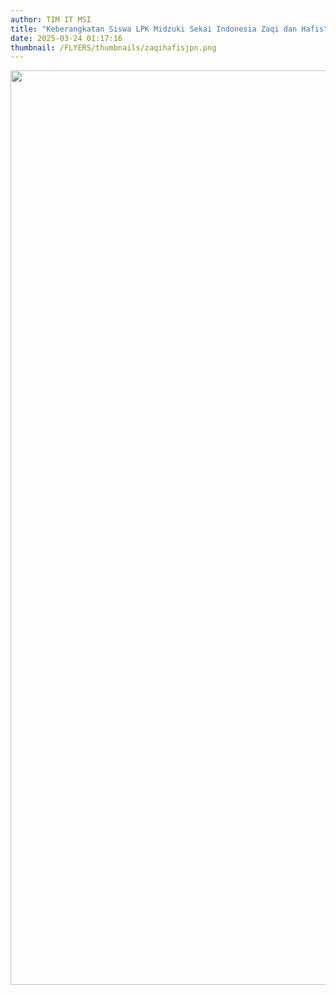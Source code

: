 ```yaml
---
author: TIM IT MSI
title: "Keberangkatan Siswa LPK Midzuki Sekai Indonesia Zaqi dan Hafis"
date: 2025-03-24 01:17:16
thumbnail: /FLYERS/thumbnails/zaqihafisjpn.png
---
```

<p><img src="/images/zaqihafisjpn.png" alt="" width="1037" height="1463" /></p>

